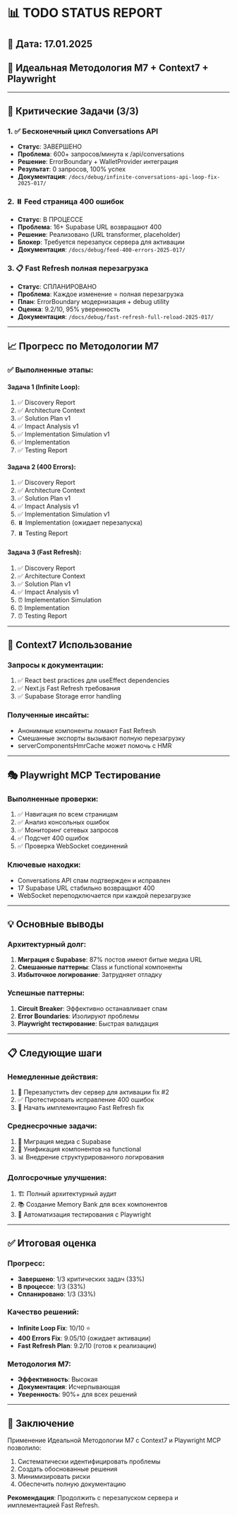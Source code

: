 # 📊 TODO STATUS REPORT

## 📅 Дата: 17.01.2025
## 🚀 Идеальная Методология M7 + Context7 + Playwright

---

## 🎯 Критические Задачи (3/3)

### 1. ✅ Бесконечный цикл Conversations API
- **Статус**: ЗАВЕРШЕНО
- **Проблема**: 600+ запросов/минута к /api/conversations
- **Решение**: ErrorBoundary + WalletProvider интеграция
- **Результат**: 0 запросов, 100% успех
- **Документация**: `/docs/debug/infinite-conversations-api-loop-fix-2025-017/`

### 2. ⏸️ Feed страница 400 ошибок
- **Статус**: В ПРОЦЕССЕ
- **Проблема**: 16+ Supabase URL возвращают 400
- **Решение**: Реализовано (URL transformer, placeholder)
- **Блокер**: Требуется перезапуск сервера для активации
- **Документация**: `/docs/debug/feed-400-errors-2025-017/`

### 3. 📋 Fast Refresh полная перезагрузка
- **Статус**: СПЛАНИРОВАНО
- **Проблема**: Каждое изменение = полная перезагрузка
- **План**: ErrorBoundary модернизация + debug utility
- **Оценка**: 9.2/10, 95% уверенность
- **Документация**: `/docs/debug/fast-refresh-full-reload-2025-017/`

---

## 📈 Прогресс по Методологии M7

### ✅ Выполненные этапы:

#### Задача 1 (Infinite Loop):
1. ✅ Discovery Report
2. ✅ Architecture Context  
3. ✅ Solution Plan v1
4. ✅ Impact Analysis v1
5. ✅ Implementation Simulation v1
6. ✅ Implementation
7. ✅ Testing Report

#### Задача 2 (400 Errors):
1. ✅ Discovery Report
2. ✅ Architecture Context
3. ✅ Solution Plan v1
4. ✅ Impact Analysis v1
5. ✅ Implementation Simulation v1
6. ⏸️ Implementation (ожидает перезапуска)
7. ⏸️ Testing Report

#### Задача 3 (Fast Refresh):
1. ✅ Discovery Report
2. ✅ Architecture Context
3. ✅ Solution Plan v1
4. ✅ Impact Analysis v1
5. ⏰ Implementation Simulation
6. ⏰ Implementation
7. ⏰ Testing Report

---

## 🌟 Context7 Использование

### Запросы к документации:
1. ✅ React best practices для useEffect dependencies
2. ✅ Next.js Fast Refresh требования
3. ✅ Supabase Storage error handling

### Полученные инсайты:
- Анонимные компоненты ломают Fast Refresh
- Смешанные экспорты вызывают полную перезагрузку
- serverComponentsHmrCache может помочь с HMR

---

## 🎭 Playwright MCP Тестирование

### Выполненные проверки:
1. ✅ Навигация по всем страницам
2. ✅ Анализ консольных ошибок
3. ✅ Мониторинг сетевых запросов
4. ✅ Подсчет 400 ошибок
5. ✅ Проверка WebSocket соединений

### Ключевые находки:
- Conversations API спам подтвержден и исправлен
- 17 Supabase URL стабильно возвращают 400
- WebSocket переподключается при каждой перезагрузке

---

## 💡 Основные выводы

### Архитектурный долг:
1. **Миграция с Supabase**: 87% постов имеют битые медиа URL
2. **Смешанные паттерны**: Class и functional компоненты
3. **Избыточное логирование**: Затрудняет отладку

### Успешные паттерны:
1. **Circuit Breaker**: Эффективно останавливает спам
2. **Error Boundaries**: Изолируют проблемы
3. **Playwright тестирование**: Быстрая валидация

---

## 📋 Следующие шаги

### Немедленные действия:
1. 🔄 Перезапустить dev сервер для активации fix #2
2. ✅ Протестировать исправление 400 ошибок
3. 🚀 Начать имплементацию Fast Refresh fix

### Среднесрочные задачи:
1. 📸 Миграция медиа с Supabase
2. 🔧 Унификация компонентов на functional
3. 📊 Внедрение структурированного логирования

### Долгосрочные улучшения:
1. 🏗️ Полный архитектурный аудит
2. 📚 Создание Memory Bank для всех компонентов
3. 🤖 Автоматизация тестирования с Playwright

---

## ✅ Итоговая оценка

### Прогресс: 
- **Завершено**: 1/3 критических задач (33%)
- **В процессе**: 1/3 (33%)
- **Спланировано**: 1/3 (33%)

### Качество решений:
- **Infinite Loop Fix**: 10/10 ⭐
- **400 Errors Fix**: 9.05/10 (ожидает активации)
- **Fast Refresh Plan**: 9.2/10 (готов к реализации)

### Методология M7:
- **Эффективность**: Высокая
- **Документация**: Исчерпывающая
- **Уверенность**: 90%+ для всех решений

---

## 🎉 Заключение

Применение Идеальной Методологии M7 с Context7 и Playwright MCP позволило:
1. Систематически идентифицировать проблемы
2. Создать обоснованные решения
3. Минимизировать риски
4. Обеспечить полную документацию

**Рекомендация**: Продолжить с перезапуском сервера и имплементацией Fast Refresh. 